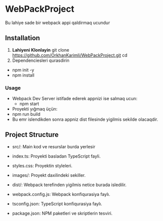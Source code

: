 # WebPackProject
Bu lahiye sade bir webpack appi qaldirmaq ucundur

## Installation
1. **Lahiyeni Klonlayin**
git clone <https://github.com/OrkhanKarimli/WebPackProject.git>
cd <project-directory>
2. Dependenciesleri qurasdirin
- npm init -y
- npm install
### Usage
- Webpack Dev Server istifade ederek appnizi ise salmaq ucun:
  - npm start
- Proyekti yığmaq üçün:
 - npm run build
- Bu emr islendikden sonra appniz dist filesinde yigilmis sekilde olacaqdir.
## Project Structure
- src/: Main kod ve resurslar burda yerlesir

- index.ts: Proyekti basladan TypeScript fayli.
- styles.css: Proyektin styleleri.
- images/: Proyekt daxilindeki sekiller.
- dist/: Webpack terefinden yigilmis netice burada isledilir.

- webpack.config.js: Webpack konfiqurasiya faylı.

- tsconfig.json: TypeScript konfiqurasiya faylı.

- package.json: NPM paketleri ve skriptlerin tesviri.

